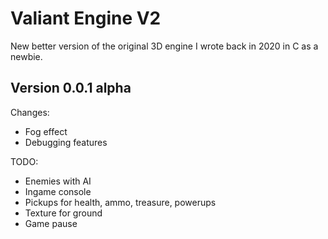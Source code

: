 # Valiant Engine V2
New better version of the original 3D engine I wrote back in 2020 in C as a newbie.

## Version 0.0.1 alpha
Changes:
- Fog effect
- Debugging features

TODO:
- Enemies with AI
- Ingame console
- Pickups for health, ammo, treasure, powerups
- Texture for ground
- Game pause
